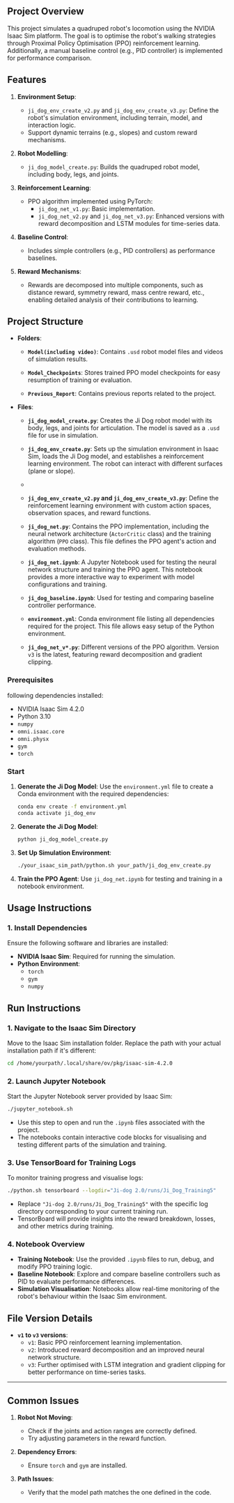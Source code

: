 ## Project Overview

This project simulates a quadruped robot's locomotion using the NVIDIA Isaac Sim platform. The goal is to optimise the robot's walking strategies through Proximal Policy Optimisation (PPO) reinforcement learning. Additionally, a manual baseline control (e.g., PID controller) is implemented for performance comparison.

## Features

1. **Environment Setup**:
    
    - `ji_dog_env_create_v2.py` and `ji_dog_env_create_v3.py`: Define the robot's simulation environment, including terrain, model, and interaction logic.
    - Support dynamic terrains (e.g., slopes) and custom reward mechanisms.
2. **Robot Modelling**:
    
    - `ji_dog_model_create.py`: Builds the quadruped robot model, including body, legs, and joints.
3. **Reinforcement Learning**:
    
    - PPO algorithm implemented using PyTorch:
        - `ji_dog_net_v1.py`: Basic implementation.
        - `ji_dog_net_v2.py` and `ji_dog_net_v3.py`: Enhanced versions with reward decomposition and LSTM modules for time-series data.
4. **Baseline Control**:
    
    - Includes simple controllers (e.g., PID controllers) as performance baselines.
5. **Reward Mechanisms**:
    
    - Rewards are decomposed into multiple components, such as distance reward, symmetry reward, mass centre reward, etc., enabling detailed analysis of their contributions to learning.

## Project Structure

- **Folders**:
	- **`Model(including video)`**: Contains `.usd` robot model files and videos of simulation results.
	
	- **`Model_Checkpoints`**: Stores trained PPO model checkpoints for easy resumption of training or evaluation.
	
	- **`Previous_Report`**: Contains previous reports  related to the project.

- **Files**:
    - **`ji_dog_model_create.py`**: Creates the Ji Dog robot model with its body, legs, and joints for articulation. The model is saved as a `.usd` file for use in simulation.
	  
	- **`ji_dog_env_create.py`**: Sets up the simulation environment in Isaac Sim, loads the Ji Dog model, and establishes a reinforcement learning environment. The robot can interact with different surfaces (plane or slope).
	- 
	- **`ji_dog_env_create_v2.py` and `ji_dog_env_create_v3.py`**: Define the reinforcement learning environment with custom action spaces, observation spaces, and reward functions.
	
	- **`ji_dog_net.py`**: Contains the PPO implementation, including the neural network architecture (`ActorCritic` class) and the training algorithm (`PPO` class). This file defines the PPO agent's action and evaluation methods.
	
	- **`ji_dog_net.ipynb`**: A Jupyter Notebook used for testing the neural network structure and training the PPO agent. This notebook provides a more interactive way to experiment with model configurations and training.
	
	- **`ji_dog_baseline.ipynb`**: Used for testing and comparing baseline controller performance.
	
	- **`environment.yml`**: Conda environment file listing all dependencies required for the project. This file allows easy setup of the Python environment.
	
	- **`ji_dog_net_v*.py`**: Different versions of the PPO algorithm. Version `v3` is the latest, featuring reward decomposition and gradient clipping.

### Prerequisites

following dependencies installed:

- NVIDIA Isaac Sim 4.2.0
- Python 3.10
- `numpy`
- `omni.isaac.core`
- `omni.physx`
- `gym` 
- `torch`

### Start


1. **Generate the Ji Dog Model**:
   Use the `environment.yml` file to create a Conda environment with the required dependencies:
	```bash
	conda env create -f environment.yml
	conda activate ji_dog_env
	```

2. **Generate the Ji Dog Model**:
   ```bash
   python ji_dog_model_create.py
   ```

3. **Set Up Simulation Environment**:
   ```bash
   ./your_isaac_sim_path/python.sh your_path/ji_dog_env_create.py
   ```

4. **Train the PPO Agent**:
   Use `ji_dog_net.ipynb` for testing and training in a notebook environment.

## Usage Instructions

### 1. Install Dependencies

Ensure the following software and libraries are installed:

- **NVIDIA Isaac Sim**: Required for running the simulation.
- **Python Environment**:
    - `torch`
    - `gym`
    - `numpy`

## Run Instructions

### 1. Navigate to the Isaac Sim Directory

Move to the Isaac Sim installation folder. Replace the path with your actual installation path if it's different:

```bash
cd /home/yourpath/.local/share/ov/pkg/isaac-sim-4.2.0
```

### 2. Launch Jupyter Notebook

Start the Jupyter Notebook server provided by Isaac Sim:

```bash
./jupyter_notebook.sh
```

- Use this step to open and run the `.ipynb` files associated with the project.
- The notebooks contain interactive code blocks for visualising and testing different parts of the simulation and training.

### 3. Use TensorBoard for Training Logs

To monitor training progress and visualise logs:

```bash
./python.sh tensorboard --logdir="Ji-dog 2.0/runs/Ji_Dog_Training5"
```

- Replace `"Ji-dog 2.0/runs/Ji_Dog_Training5"` with the specific log directory corresponding to your current training run.
- TensorBoard will provide insights into the reward breakdown, losses, and other metrics during training.
### 4. Notebook Overview

- **Training Notebook**: Use the provided `.ipynb` files to run, debug, and modify PPO training logic.
- **Baseline Notebook**: Explore and compare baseline controllers such as PID to evaluate performance differences.
- **Simulation Visualisation**: Notebooks allow real-time monitoring of the robot's behaviour within the Isaac Sim environment.

## File Version Details

- **`v1` to `v3` versions**:
    - `v1`: Basic PPO reinforcement learning implementation.
    - `v2`: Introduced reward decomposition and an improved neural network structure.
    - `v3`: Further optimised with LSTM integration and gradient clipping for better performance on time-series tasks.

---

## Common Issues

1. **Robot Not Moving**:
    
    - Check if the joints and action ranges are correctly defined.
    - Try adjusting parameters in the reward function.
2. **Dependency Errors**:
    
    - Ensure `torch` and `gym` are installed.
3. **Path Issues**:
    
    - Verify that the model path matches the one defined in the code.
